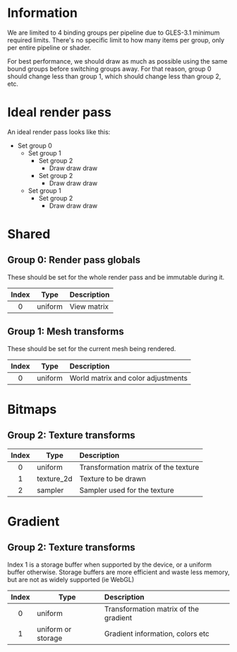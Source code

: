 # Information
We are limited to 4 binding groups per pipeline due to GLES-3.1 minimum required limits.
There's no specific limit to how many items per group, only per entire pipeline or shader.

For best performance, we should draw as much as possible using the same bound groups before switching groups away.
For that reason, group 0 should change less than group 1, which should change less than group 2, etc.

# Ideal render pass
An ideal render pass looks like this:
- Set group 0
  - Set group 1
    - Set group 2
      - Draw draw draw
    - Set group 2
      - Draw draw draw
  - Set group 1
    - Set group 2
      - Draw draw draw

# Shared
## Group 0: Render pass globals
These should be set for the whole render pass and be immutable during it.

| Index | Type    | Description |
|:-----:|---------|:------------|
|   0   | uniform | View matrix |

## Group 1: Mesh transforms
These should be set for the current mesh being rendered.

| Index | Type    | Description                        |
|:-----:|---------|:-----------------------------------|
|   0   | uniform | World matrix and color adjustments |

# Bitmaps
## Group 2: Texture transforms
| Index | Type       | Description                          |
|:-----:|------------|:-------------------------------------|
|   0   | uniform    | Transformation matrix of the texture |
|   1   | texture_2d | Texture to be drawn                  |
|   2   | sampler    | Sampler used for the texture         |

# Gradient
## Group 2: Texture transforms
Index 1 is a storage buffer when supported by the device, or a uniform buffer otherwise.
Storage buffers are more efficient and waste less memory, but are not as widely supported (ie WebGL)

| Index | Type               | Description                           |
|:-----:|--------------------|:--------------------------------------|
|   0   | uniform            | Transformation matrix of the gradient |
|   1   | uniform or storage | Gradient information, colors etc      |
